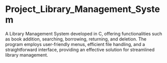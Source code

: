 # Project_Library_Management_System
A Library Management System developed in C, offering functionalities such as book addition, searching,
borrowing, returning, and deletion. The program employs user-friendly menus, efficient file handling, 
and a straightforward interface, providing an effective solution for streamlined library management.
